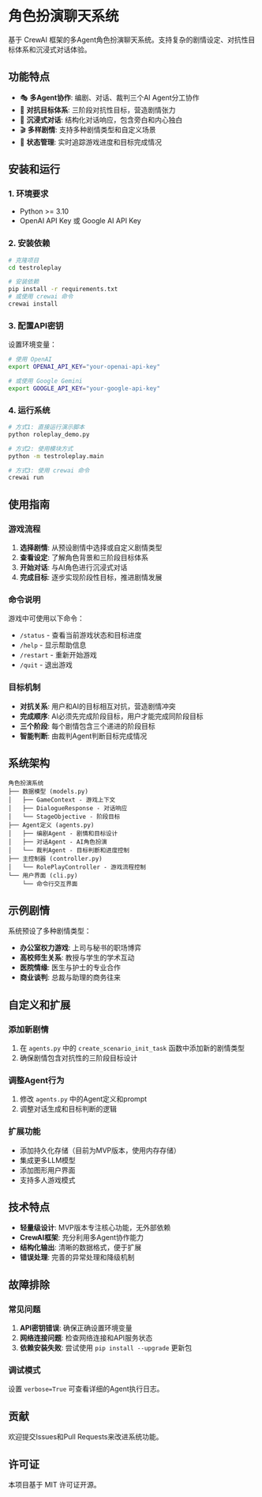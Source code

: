 # 角色扮演聊天系统

基于 CrewAI 框架的多Agent角色扮演聊天系统。支持复杂的剧情设定、对抗性目标体系和沉浸式对话体验。

## 功能特点

- 🎭 **多Agent协作**: 编剧、对话、裁判三个AI Agent分工协作
- 🎯 **对抗目标体系**: 三阶段对抗性目标，营造剧情张力
- 💬 **沉浸式对话**: 结构化对话响应，包含旁白和内心独白
- 🎬 **多样剧情**: 支持多种剧情类型和自定义场景
- 🔄 **状态管理**: 实时追踪游戏进度和目标完成情况

## 安装和运行

### 1. 环境要求

- Python >= 3.10
- OpenAI API Key 或 Google AI API Key

### 2. 安装依赖

```bash
# 克隆项目
cd testroleplay

# 安装依赖
pip install -r requirements.txt
# 或使用 crewai 命令
crewai install
```

### 3. 配置API密钥

设置环境变量：

```bash
# 使用 OpenAI
export OPENAI_API_KEY="your-openai-api-key"

# 或使用 Google Gemini
export GOOGLE_API_KEY="your-google-api-key"
```

### 4. 运行系统

```bash
# 方式1: 直接运行演示脚本
python roleplay_demo.py

# 方式2: 使用模块方式
python -m testroleplay.main

# 方式3: 使用 crewai 命令
crewai run
```

## 使用指南

### 游戏流程

1. **选择剧情**: 从预设剧情中选择或自定义剧情类型
2. **查看设定**: 了解角色背景和三阶段目标体系
3. **开始对话**: 与AI角色进行沉浸式对话
4. **完成目标**: 逐步实现阶段性目标，推进剧情发展

### 命令说明

游戏中可使用以下命令：

- `/status` - 查看当前游戏状态和目标进度
- `/help` - 显示帮助信息
- `/restart` - 重新开始游戏
- `/quit` - 退出游戏

### 目标机制

- **对抗关系**: 用户和AI的目标相互对抗，营造剧情冲突
- **完成顺序**: AI必须先完成阶段目标，用户才能完成同阶段目标
- **三个阶段**: 每个剧情包含三个递进的阶段目标
- **智能判断**: 由裁判Agent判断目标完成情况

## 系统架构

```
角色扮演系统
├── 数据模型 (models.py)
│   ├── GameContext - 游戏上下文
│   ├── DialogueResponse - 对话响应
│   └── StageObjective - 阶段目标
├── Agent定义 (agents.py)
│   ├── 编剧Agent - 剧情和目标设计
│   ├── 对话Agent - AI角色扮演
│   └── 裁判Agent - 目标判断和进度控制
├── 主控制器 (controller.py)
│   └── RolePlayController - 游戏流程控制
└── 用户界面 (cli.py)
    └── 命令行交互界面
```

## 示例剧情

系统预设了多种剧情类型：

- **办公室权力游戏**: 上司与秘书的职场博弈
- **高校师生关系**: 教授与学生的学术互动
- **医院情缘**: 医生与护士的专业合作
- **商业谈判**: 总裁与助理的商务往来

## 自定义和扩展

### 添加新剧情

1. 在 `agents.py` 中的 `create_scenario_init_task` 函数中添加新的剧情类型
2. 确保剧情包含对抗性的三阶段目标设计

### 调整Agent行为

1. 修改 `agents.py` 中的Agent定义和prompt
2. 调整对话生成和目标判断的逻辑

### 扩展功能

- 添加持久化存储（目前为MVP版本，使用内存存储）
- 集成更多LLM模型
- 添加图形用户界面
- 支持多人游戏模式

## 技术特点

- **轻量级设计**: MVP版本专注核心功能，无外部依赖
- **CrewAI框架**: 充分利用多Agent协作能力
- **结构化输出**: 清晰的数据格式，便于扩展
- **错误处理**: 完善的异常处理和降级机制

## 故障排除

### 常见问题

1. **API密钥错误**: 确保正确设置环境变量
2. **网络连接问题**: 检查网络连接和API服务状态
3. **依赖安装失败**: 尝试使用 `pip install --upgrade` 更新包

### 调试模式

设置 `verbose=True` 可查看详细的Agent执行日志。

## 贡献

欢迎提交Issues和Pull Requests来改进系统功能。

## 许可证

本项目基于 MIT 许可证开源。
